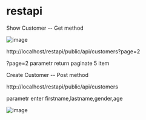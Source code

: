 # restapi

Show Customer -- Get method

![image](https://user-images.githubusercontent.com/9627906/138958166-523ecaa0-5e14-4aab-8601-c67f17c5e05e.png)

http://localhost/restapi/public/api/customers?page=2

?page=2 parametr return paginate 5 item

Create Customer -- Post method

http://localhost/restapi/public/api/customers

parametr enter firstname,lastname,gender,age

![image](https://user-images.githubusercontent.com/9627906/138957893-1a45d507-9208-4b8a-a014-582b21e51416.png)
